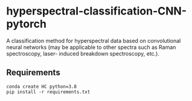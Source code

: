 # hyperspectral-classification-CNN-pytorch
A classification method for hyperspectral data based on convolutional neural networks (may be applicable to other spectra such as Raman spectroscopy, laser- induced breakdown spectroscopy, etc.).

## Requirements
```
conda create HC python=3.8
pip install -r requirements.txt
```

